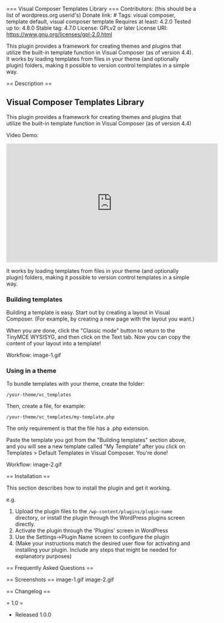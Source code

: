 === Visual Composer Templates Library ===
Contributors: (this should be a list of wordpress.org userid's)
Donate link: #
Tags: visual composer, template default, visual composer template
Requires at least: 4.2.0
Tested up to: 4.8.0
Stable tag: 4.7.0
License: GPLv2 or later
License URI: https://www.gnu.org/licenses/gpl-2.0.html

This plugin provides a framework for creating themes and plugins that utilize the built-in template function in Visual Composer (as of version 4.4). It works by loading templates from files in your theme (and optionally plugin) folders, making it possible to version control templates in a simple way.


== Description ==

## Visual Composer Templates Library

This plugin provides a framework for creating themes and plugins that utilize the built-in template function in Visual Composer (as of version 4.4)

Video Demo:
<iframe width="560" height="315" src="https://www.youtube.com/embed/oIfizD9Qz3E" frameborder="0" allowfullscreen></iframe>

It works by loading templates from files in your theme (and optionally plugin) folders, making it possible to version control templates in a simple way.

### Building templates

Building a template is easy. Start out by creating a layout in Visual Composer. (For example, by creating a new page with the layout you want.)

When you are done, click the "Classic mode" button to return to the TinyMCE WYSISYG, and then click on the Text tab. Now you can copy the content of your layout into a template!

Workflow:
image-1.gif


### Using in a theme

To bundle templates with your theme, create the folder:

`
/your-theme/vc_templates
`

Then, create a file, for example:

`
/your-theme/vc_templates/my-template.php
`

The only requirement is that the file has a .php extension.

Paste the template you got from the "Building templates" section above, and you will see a new template called "My Template" after you click on Templates > Default Templates in Visual Composer. You're done!

Workflow: 
image-2.gif

== Installation ==
 
This section describes how to install the plugin and get it working.

e.g.

1. Upload the plugin files to the `/wp-content/plugins/plugin-name` directory, or install the plugin through the WordPress plugins screen directly.
1. Activate the plugin through the 'Plugins' screen in WordPress
1. Use the Settings->Plugin Name screen to configure the plugin
1. (Make your instructions match the desired user flow for activating and installing your plugin. Include any steps that might be needed for explanatory purposes)


== Frequently Asked Questions ==


== Screenshots ==
image-1.gif
image-2.gif

== Changelog ==

= 1.0 =
* Released 1.0.0